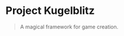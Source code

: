 <!-- _coverpage.md -->

<!-- ![logo](_media/icon.svg) -->

# Project Kugelblitz

> A magical framework for game creation.

<!-- [Get Started](#) -->